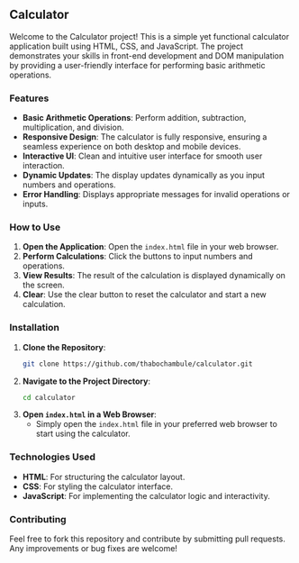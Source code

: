## Calculator

Welcome to the Calculator project! This is a simple yet functional calculator application built using HTML, CSS, and JavaScript. The project demonstrates your skills in front-end development and DOM manipulation by providing a user-friendly interface for performing basic arithmetic operations.

### Features
- **Basic Arithmetic Operations**: Perform addition, subtraction, multiplication, and division.
- **Responsive Design**: The calculator is fully responsive, ensuring a seamless experience on both desktop and mobile devices.
- **Interactive UI**: Clean and intuitive user interface for smooth user interaction.
- **Dynamic Updates**: The display updates dynamically as you input numbers and operations.
- **Error Handling**: Displays appropriate messages for invalid operations or inputs.

### How to Use
1. **Open the Application**: Open the `index.html` file in your web browser.
2. **Perform Calculations**: Click the buttons to input numbers and operations.
3. **View Results**: The result of the calculation is displayed dynamically on the screen.
4. **Clear**: Use the clear button to reset the calculator and start a new calculation.

### Installation
1. **Clone the Repository**:
   ```bash
   git clone https://github.com/thabochambule/calculator.git
   ```
2. **Navigate to the Project Directory**:
   ```bash
   cd calculator
   ```
3. **Open `index.html` in a Web Browser**:
   - Simply open the `index.html` file in your preferred web browser to start using the calculator.

### Technologies Used
- **HTML**: For structuring the calculator layout.
- **CSS**: For styling the calculator interface.
- **JavaScript**: For implementing the calculator logic and interactivity.

### Contributing
Feel free to fork this repository and contribute by submitting pull requests. Any improvements or bug fixes are welcome!
